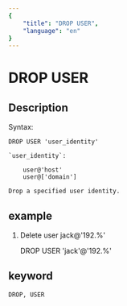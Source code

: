 ```yaml
---
{
    "title": "DROP USER",
    "language": "en"
}
---
```


<!-- 
Licensed to the Apache Software Foundation (ASF) under one
or more contributor license agreements.  See the NOTICE file
distributed with this work for additional information
regarding copyright ownership.  The ASF licenses this file
to you under the Apache License, Version 2.0 (the
"License"); you may not use this file except in compliance
with the License.  You may obtain a copy of the License at

  http://www.apache.org/licenses/LICENSE-2.0

Unless required by applicable law or agreed to in writing,
software distributed under the License is distributed on an
"AS IS" BASIS, WITHOUT WARRANTIES OR CONDITIONS OF ANY
KIND, either express or implied.  See the License for the
specific language governing permissions and limitations
under the License.
-->

# DROP USER
## Description

Syntax:

    DROP USER 'user_identity'

    `user_identity`:

        user@'host'
        user@['domain']

    Drop a specified user identity.

## example

1. Delete user jack@'192.%'

    DROP USER 'jack'@'192.%'

## keyword

    DROP, USER
